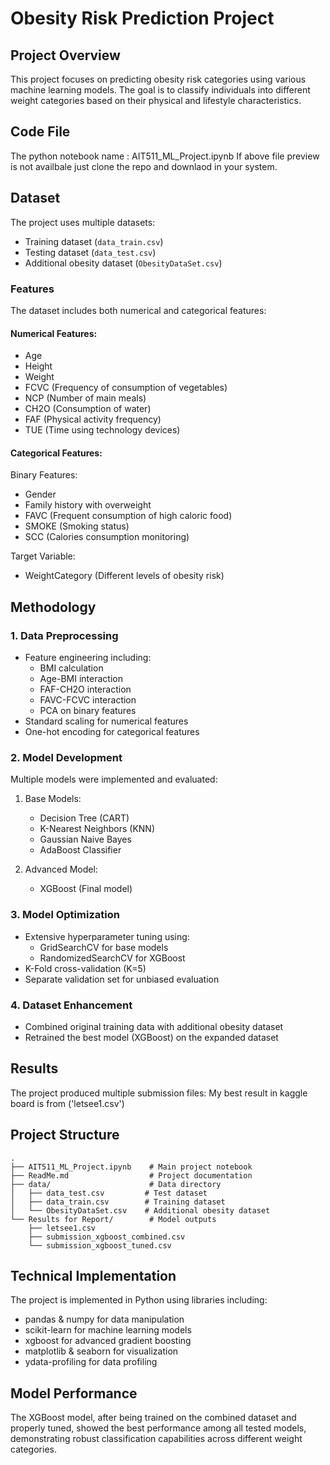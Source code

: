 # Obesity Risk Prediction Project

## Project Overview
This project focuses on predicting obesity risk categories using various machine learning models. The goal is to classify individuals into different weight categories based on their physical and lifestyle characteristics.

## Code File
The python notebook name : AIT511_ML_Project.ipynb
If above file preview is not availbale just clone the repo and downlaod in your system.
## Dataset
The project uses multiple datasets:
- Training dataset (`data_train.csv`)
- Testing dataset (`data_test.csv`)
- Additional obesity dataset (`ObesityDataSet.csv`)

### Features
The dataset includes both numerical and categorical features:

#### Numerical Features:
- Age
- Height
- Weight
- FCVC (Frequency of consumption of vegetables)
- NCP (Number of main meals)
- CH2O (Consumption of water)
- FAF (Physical activity frequency)
- TUE (Time using technology devices)

#### Categorical Features:
Binary Features:
- Gender
- Family history with overweight
- FAVC (Frequent consumption of high caloric food)
- SMOKE (Smoking status)
- SCC (Calories consumption monitoring)

Target Variable:
- WeightCategory (Different levels of obesity risk)

## Methodology

### 1. Data Preprocessing
- Feature engineering including:
  - BMI calculation
  - Age-BMI interaction
  - FAF-CH2O interaction
  - FAVC-FCVC interaction
  - PCA on binary features
- Standard scaling for numerical features
- One-hot encoding for categorical features

### 2. Model Development
Multiple models were implemented and evaluated:

1. Base Models:
   - Decision Tree (CART)
   - K-Nearest Neighbors (KNN)
   - Gaussian Naive Bayes
   - AdaBoost Classifier

2. Advanced Model:
   - XGBoost (Final model)

### 3. Model Optimization
- Extensive hyperparameter tuning using:
  - GridSearchCV for base models
  - RandomizedSearchCV for XGBoost
- K-Fold cross-validation (K=5)
- Separate validation set for unbiased evaluation

### 4. Dataset Enhancement
- Combined original training data with additional obesity dataset
- Retrained the best model (XGBoost) on the expanded dataset

## Results
The project produced multiple submission files:
My best result in kaggle board is from ('letsee1.csv')

## Project Structure
```
.
├── AIT511_ML_Project.ipynb    # Main project notebook
├── ReadMe.md                  # Project documentation
├── data/                      # Data directory
│   ├── data_test.csv         # Test dataset
│   ├── data_train.csv        # Training dataset
│   └── ObesityDataSet.csv    # Additional obesity dataset
└── Results for Report/        # Model outputs
    ├── letsee1.csv
    ├── submission_xgboost_combined.csv
    └── submission_xgboost_tuned.csv
```

## Technical Implementation
The project is implemented in Python using libraries including:
- pandas & numpy for data manipulation
- scikit-learn for machine learning models
- xgboost for advanced gradient boosting
- matplotlib & seaborn for visualization
- ydata-profiling for data profiling

## Model Performance
The XGBoost model, after being trained on the combined dataset and properly tuned, showed the best performance among all tested models, demonstrating robust classification capabilities across different weight categories.
